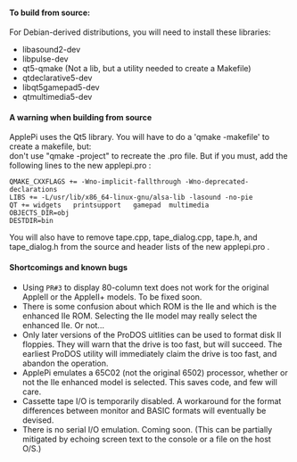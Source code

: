 #### To build from source:    
For Debian-derived distributions, you will need to install these libraries:   

- libasound2-dev
- libpulse-dev
- qt5-qmake       (Not a lib, but a utility needed to create a Makefile)   
- qtdeclarative5-dev
- libqt5gamepad5-dev
- qtmultimedia5-dev


#### A warning when building from source  
ApplePi uses the Qt5 library.
You will have to do a 'qmake -makefile' to create a makefile, but:    
don't use "qmake -project" to recreate the .pro file. But if you must, add the following lines to the new applepi.pro :  

`QMAKE_CXXFLAGS += -Wno-implicit-fallthrough -Wno-deprecated-declarations`   
`LIBS += -L/usr/lib/x86_64-linux-gnu/alsa-lib -lasound -no-pie`   
`QT += widgets   printsupport   gamepad  multimedia`  
`OBJECTS_DIR=obj`  
`DESTDIR=bin`   
  
You will also have to remove tape.cpp, tape\_dialog.cpp, tape.h, and tape_dialog.h from the source and header lists of the new applepi.pro .   
   
  
#### Shortcomings and known bugs

- Using `PR#3` to display 80-column text does not work for the original AppleII or the AppleII+ models.  To be fixed soon.
- There is some confusion about which ROM is the IIe and which is the enhanced IIe ROM. Selecting the IIe model may really select the enhanced IIe. Or not... 
- Only later versions of the ProDOS uitlities can be used to format disk II floppies. They will warn that the drive is too fast, but will succeed. The earliest ProDOS utility will immediately claim the drive is too fast, and abandon the operation.
- ApplePi emulates a 65C02 (not the original 6502) processor, whether or not the IIe enhanced model is selected. This saves code, and few will care.  
- Cassette tape I/O is temporarily disabled. A workaround for the format differences between monitor and BASIC formats will eventually be devised.
- There is no serial I/O emulation. Coming soon. (This can be partially mitigated by echoing screen text to the console or a file on the host O/S.)

